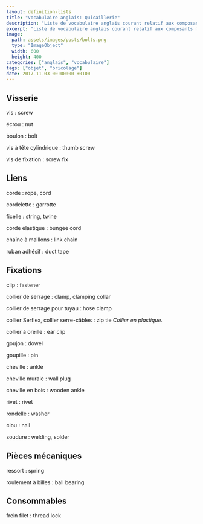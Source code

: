 ```yaml
---
layout: definition-lists
title: "Vocabulaire anglais: Quicaillerie"
description: "Liste de vocabulaire anglais courant relatif aux composants mécaniques."
excerpt: "Liste de vocabulaire anglais courant relatif aux composants mécaniques."
image:
  path: assets/images/posts/bolts.png
  type: "ImageObject"
  width: 600
  height: 400
categories: ["anglais", "vocabulaire"]
tags: ["objet", "bricolage"]
date: 2017-11-03 00:00:00 +0100
---
```


## Visserie

vis
: screw

écrou
: nut

boulon
: bolt

vis à tête cylindrique
: thumb screw

vis de fixation
: screw fix


## Liens

corde
: rope, cord

cordelette
: garrotte

ficelle
: string, twine

corde élastique
: bungee cord

chaîne à maillons
: link chain

ruban adhésif
: duct tape


## Fixations

clip
: fastener

collier de serrage
: clamp, clamping collar

collier de serrage pour tuyau
: hose clamp

collier Serflex, collier serre-câbles
: zip tie
*Collier en plastique.*

collier à oreille
: ear clip

goujon
: dowel

goupille
: pin

cheville
:	ankle

cheville murale
: wall plug

cheville en bois
:	wooden ankle

rivet
: rivet

rondelle
: washer

clou
: nail

soudure
: welding, solder


## Pièces mécaniques

ressort
: spring

roulement à billes
: ball bearing


## Consommables

frein filet
: thread lock
